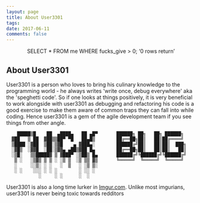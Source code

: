 ```yaml
---
layout: page
title: About User3301
tags: 
date: 2017-06-11
comments: false
---
```


<center> SELECT * FROM me WHERE fucks_give > 0; ‘0 rows return’</center>

## About User3301
User3301 is a person who loves to bring his culinary knowledge to the programming world - he always writes 'write once, debug everywhere' aka the 'speghetti code'. So if one looks at things positively, it is very beneficial to work alongside with user3301 as debugging and refactoring his code is a good exercise to make them aware of common traps they can fall into while coding. Hence user3301 is a gem of the agile development team if you see things from other angle.

```
    █████▒█    ██  ▄████▄   ██ ▄█▀       ██████╗ ██╗   ██╗ ██████╗
  ▓██   ▒ ██  ▓██▒▒██▀ ▀█   ██▄█▒        ██╔══██╗██║   ██║██╔════╝
  ▒████ ░▓██  ▒██░▒▓█    ▄ ▓███▄░        ██████╔╝██║   ██║██║  ███╗
  ░▓█▒  ░▓▓█  ░██░▒▓▓▄ ▄██▒▓██ █▄        ██╔══██╗██║   ██║██║   ██║
  ░▒█░   ▒▒█████▓ ▒ ▓███▀ ░▒██▒ █▄       ██████╔╝╚██████╔╝╚██████╔╝
   ▒ ░   ░▒▓▒ ▒ ▒ ░ ░▒ ▒  ░▒ ▒▒ ▓▒       ╚═════╝  ╚═════╝  ╚═════╝
   ░     ░░▒░ ░ ░   ░  ▒   ░ ░▒ ▒░
   ░ ░    ░░░ ░ ░ ░        ░ ░░ ░
            ░     ░ ░      ░  ░
```

User3301 is also a long time lurker in [Imgur.com](https://imgur.com/). Unlike most imgurians, user3301 is never being toxic towards redditors

